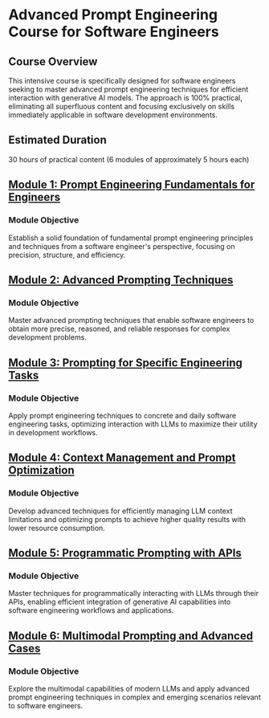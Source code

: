 # Advanced Prompt Engineering Course for Software Engineers

## Course Overview
This intensive course is specifically designed for software engineers seeking to master advanced prompt engineering techniques for efficient interaction with generative AI models. The approach is 100% practical, eliminating all superfluous content and focusing exclusively on skills immediately applicable in software development environments.

## Estimated Duration
30 hours of practical content (6 modules of approximately 5 hours each)

## [Module 1: Prompt Engineering Fundamentals for Engineers](./module1_fundamentals.md)

### Module Objective
Establish a solid foundation of fundamental prompt engineering principles and techniques from a software engineer's perspective, focusing on precision, structure, and efficiency.

## [Module 2: Advanced Prompting Techniques](./module2_advanced_techniques.md)

### Module Objective
Master advanced prompting techniques that enable software engineers to obtain more precise, reasoned, and reliable responses for complex development problems.

## [Module 3: Prompting for Specific Engineering Tasks](./module3_specific_tasks.md)

### Module Objective
Apply prompt engineering techniques to concrete and daily software engineering tasks, optimizing interaction with LLMs to maximize their utility in development workflows.

## [Module 4: Context Management and Prompt Optimization](./module4_context_optimization.md)

### Module Objective
Develop advanced techniques for efficiently managing LLM context limitations and optimizing prompts to achieve higher quality results with lower resource consumption.

## [Module 5: Programmatic Prompting with APIs](./module5_programmatic_prompting.md)

### Module Objective
Master techniques for programmatically interacting with LLMs through their APIs, enabling efficient integration of generative AI capabilities into software engineering workflows and applications.

## [Module 6: Multimodal Prompting and Advanced Cases](./module6_multimodal_advanced.md)

### Module Objective
Explore the multimodal capabilities of modern LLMs and apply advanced prompt engineering techniques in complex and emerging scenarios relevant to software engineers.
